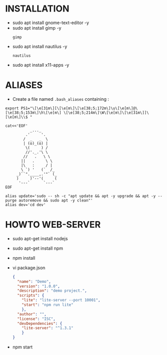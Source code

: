 # INSTALLATION 
- sudo apt install gnome-text-editor -y
- sudo apt install gimp -y
  ```
  gimp
  ```
- sudo apt install nautilus -y
  ```
  nautilus
  ```
- sudo apt install x11-apps -y

# ALIASES

- Create a file named ``.bash_aliases`` containing :
```
export PS1="\[\e[31m\][\[\e[m\]\[\e[38;5;172m\]\u\[\e[m\]@\[\e[38;5;153m\]\h\[\e[m\] \[\e[38;5;214m\]\W\[\e[m\]\[\e[31m\]]\[\e[m\]\\$ "

cat<<'EOF'
           _..._
         .'     '.
        /  _   _  \
        | (o)_(o) |
         \(     ) /
         //'._.'\ \
        //   .   \ \
       ||   .     \ \
       |\   :     / |
       \ `) '   (`  /_
     _)``".____,.'"` (_
     )     )'--'(     (
      '---`      `---`
EOF

alias update='sudo -- sh -c "apt update && apt -y upgrade && apt -y --purge autoremove && sudo apt -y clean"'
alias dev='cd dev'
```


# HOWTO WEB-SERVER

- sudo apt-get install nodejs
- sudo apt-get install npm
- npm install

- vi package.json
  ```json
  {
    "name": "Demo",
    "version": "1.0.0",
    "description": "demo project.",
    "scripts": {
      "lite": "lite-server --port 10001",
      "start": "npm run lite"
      },
    "author": "",
    "license": "ISC",
    "devDependencies": {
      "lite-server": "^1.3.1"
      }
  }
  ```

- npm start 

